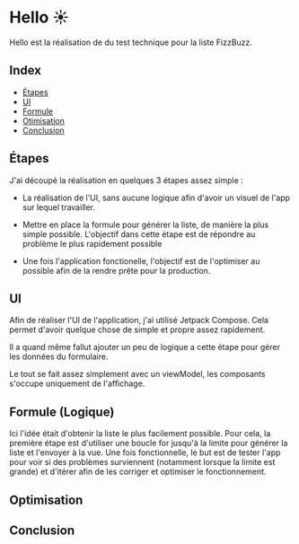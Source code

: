 # Hello ☀️

Hello est la réalisation de du test technique pour la liste FizzBuzz.

## Index
- [Étapes](#etapes)
- [UI](#ui)
- [Formule](#formule)
- [Otimisation](#optimisation)
- [Conclusion](#conclusion)


## Étapes

J'ai découpé la réalisation en quelques 3 étapes assez simple : 

 - La réalisation de l'UI, sans aucune logique afin d'avoir un visuel de l'app sur lequel travailler.

 - Mettre en place la formule pour générer la liste, de manière la plus simple possible. L'objectif dans cette étape est de répondre au problème le plus rapidement possible

 - Une fois l'application fonctionelle, l'objectif est de l'optimiser au possible afin de la rendre prête pour la production.

## UI

Afin de réaliser l'UI de l'application, j'ai utilisé Jetpack Compose. Cela permet d'avoir quelque chose de simple et propre assez rapidement. 

Il a quand même fallut ajouter un peu de logique a cette étape pour gérer les données du formulaire.

Le tout se fait assez simplement avec un viewModel, les composants s'occupe uniquement de l'affichage. 

## Formule (Logique)

Ici l'idée était d'obtenir la liste le plus facilement possible.
Pour cela, la première étape est d'utiliser une boucle for jusqu'à la limite pour générer la liste et l'envoyer à la vue.
Une fois fonctionnelle, le but est de tester l'app pour voir si des problèmes surviennent (notamment lorsque la limite est grande) et d'itérer afin de les corriger et optimiser le fonctionnement. 

## Optimisation

## Conclusion